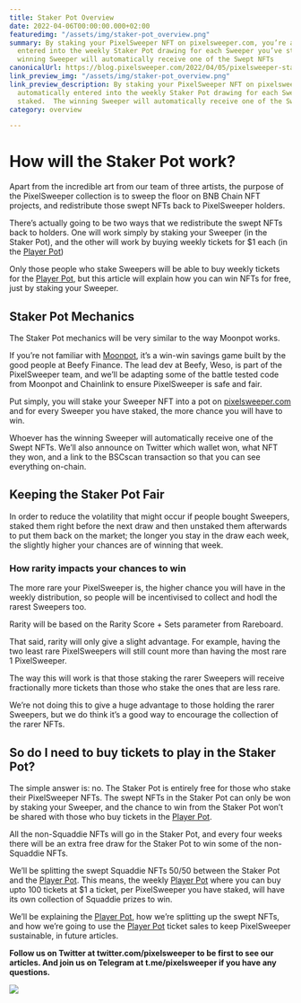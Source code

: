 ```yaml
---
title: Staker Pot Overview
date: 2022-04-06T00:00:00.000+02:00
featuredimg: "/assets/img/staker-pot_overview.png"
summary: By staking your PixelSweeper NFT on pixelsweeper.com, you’re automatically
  entered into the weekly Staker Pot drawing for each Sweeper you’ve staked.  The
  winning Sweeper will automatically receive one of the Swept NFTs
canonicalUrl: https://blog.pixelsweeper.com/2022/04/05/pixelsweeper-staker-pot-overview/
link_preview_img: "/assets/img/staker-pot_overview.png"
link_preview_description: By staking your PixelSweeper NFT on pixelsweeper.com, you’re
  automatically entered into the weekly Staker Pot drawing for each Sweeper you’ve
  staked.  The winning Sweeper will automatically receive one of the Swept NFTs
category: overview

---
```

# **How will the Staker Pot work?**

Apart from the incredible art from our team of three artists, the purpose of the PixelSweeper collection is to sweep the floor on BNB Chain NFT projects, and redistribute those swept NFTs back to PixelSweeper holders.

There’s actually going to be two ways that we redistribute the swept NFTs back to holders. One will work simply by staking your Sweeper (in the Staker Pot), and the other will work by buying weekly tickets for $1 each (in the [Player Pot](https://blog.pixelsweeper.com/2022/04/13/pixelsweeper-player-pot-overview/ "Player Pot Article"))

Only those people who stake Sweepers will be able to buy weekly tickets for the [Player Pot](https://blog.pixelsweeper.com/2022/04/13/pixelsweeper-player-pot-overview/ "Player Pot Overview"), but this article will explain how you can win NFTs for free, just by staking your Sweeper.

## **Staker Pot Mechanics**

The Staker Pot mechanics will be very similar to the way Moonpot works.

If you’re not familiar with [Moonpot](http://moonpot.com), it’s a win-win savings game built by the good people at Beefy Finance. The lead dev at Beefy, Weso, is part of the PixelSweeper team, and we’ll be adapting some of the battle tested code from Moonpot and Chainlink to ensure PixelSweeper is safe and fair.

Put simply, you will stake your Sweeper NFT into a pot on [pixelsweeper.com](http://pixelsweeper.com) and for every Sweeper you have staked, the more chance you will have to win.

Whoever has the winning Sweeper will automatically receive one of the Swept NFTs. We’ll also announce on Twitter which wallet won, what NFT they won, and a link to the BSCscan transaction so that you can see everything on-chain.

## **Keeping the Staker Pot Fair**

In order to reduce the volatility that might occur if people bought Sweepers, staked them right before the next draw and then unstaked them afterwards to put them back on the market; the longer you stay in the draw each week, the slightly higher your chances are of winning that week.

### **How rarity impacts your chances to win**

The more rare your PixelSweeper is, the higher chance you will have in the weekly distribution, so people will be incentivised to collect and hodl the rarest Sweepers too.

Rarity will be based on the Rarity Score + Sets parameter from Rareboard.

That said, rarity will only give a slight advantage. For example, having the two least rare PixelSweepers will still count more than having the most rare 1 PixelSweeper.

The way this will work is that those staking the rarer Sweepers will receive fractionally more tickets than those who stake the ones that are less rare.

We’re not doing this to give a huge advantage to those holding the rarer Sweepers, but we do think it’s a good way to encourage the collection of the rarer NFTs.

## **So do I need to buy tickets to play in the Staker Pot?**

The simple answer is: no. The Staker Pot is entirely free for those who stake their PixelSweeper NFTs. The swept NFTs in the Staker Pot can only be won by staking your Sweeper, and the chance to win from the Staker Pot won’t be shared with those who buy tickets in the [Player Pot](https://blog.pixelsweeper.com/2022/04/13/pixelsweeper-player-pot-overview/ "Player Pot Overview").

All the non-Squaddie NFTs will go in the Staker Pot, and every four weeks there will be an extra free draw for the Staker Pot to win some of the non-Squaddie NFTs.

We’ll be splitting the swept Squaddie NFTs 50/50 between the Staker Pot and the [Player Pot](https://blog.pixelsweeper.com/2022/04/13/pixelsweeper-player-pot-overview/ "Player Pot Overview"). This means, the weekly [Player Pot](https://blog.pixelsweeper.com/2022/04/13/pixelsweeper-player-pot-overview/ "Player Pot Overview") where you can buy upto 100 tickets at $1 a ticket, per PixelSweeper you have staked, will have its own collection of Squaddie prizes to win.

We’ll be explaining the [Player Pot](https://blog.pixelsweeper.com/2022/04/13/pixelsweeper-player-pot-overview/ "Player Pot Overview"), how we’re splitting up the swept NFTs, and how we’re going to use the [Player Pot](https://blog.pixelsweeper.com/2022/04/13/pixelsweeper-player-pot-overview/ "Player Pot Overview") ticket sales to keep PixelSweeper sustainable, in future articles.

**Follow us on Twitter at twitter.com/pixelsweeper to be first to see our articles. And join us on Telegram at t.me/pixelsweeper if you have any questions.**

![](/assets/img/untitled-design-10.png)